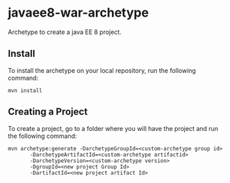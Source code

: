 # javaee8-war-archetype
Archetype to create a java EE 8 project.

## Install

To install the archetype on your local repository, run the following command:

    mvn install
  
## Creating a Project

To create a project, go to a folder where you will have the project and run the following command:

    mvn archetype:generate -DarchetypeGroupId=<custom-archetype group id>
           -DarchetypeArtifactId=<custom-archetype artifactid>
           -DarchetypeVersion=<custom-archetype version>
           -DgroupId=<new project Group Id>
           -DartifactId=<new project artifact Id>

